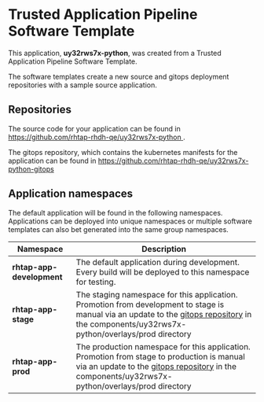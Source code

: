 # Trusted Application Pipeline Software Template

This application, **uy32rws7x-python**, was created from a Trusted Application Pipeline Software Template.

The software templates create a new source and gitops deployment repositories with a sample source application. 

## Repositories

The source code for your application can be found in [https://github.com/rhtap-rhdh-qe/uy32rws7x-python ](https://github.com/rhtap-rhdh-qe/uy32rws7x-python ).
 
The gitops repository, which contains the kubernetes manifests for the application can be found in 
[https://github.com/rhtap-rhdh-qe/uy32rws7x-python-gitops ](https://github.com/rhtap-rhdh-qe/uy32rws7x-python-gitops ) 

## Application namespaces 

The default application will be found in the following namespaces. Applications can be deployed into unique namespaces or multiple software templates can also bet generated into the same group namespaces.  

|  Namespace   |  Description   |  
| -------- | -------- |   
| **rhtap-app-development** | The default application during development. Every build will be deployed to this namespace for testing. | 
| **rhtap-app-stage** | The staging namespace for this application. Promotion from development to stage is manual via an update to the [gitops repository](https://github.com/rhtap-rhdh-qe/uy32rws7x-python-gitops ) in the components/uy32rws7x-python/overlays/prod directory |  
| **rhtap-app-prod** | The production namespace for this application. Promotion from stage to production is manual via an update to the [gitops repository](https://github.com/rhtap-rhdh-qe/uy32rws7x-python-gitops ) in the components/uy32rws7x-python/overlays/prod directory | 